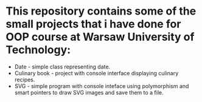 # This repository contains some of the small projects that i have done for OOP course at Warsaw University of Technology:
-   Date - simple class representing date.
-   Culinary book - project with console interface displaying culinary recipes.
-   SVG - simple program with console inteface using polymorphism and smart pointers to draw SVG images and save them to a file.
